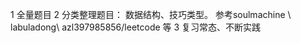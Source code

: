 
1   全量题目
2   分类整理题目： 数据结构、技巧类型。 参考soulmachine \ labuladong\ azl397985856/leetcode  等
3   复习常态、不断实践
